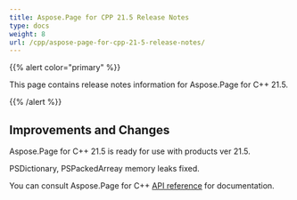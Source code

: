 ```yaml
---
title: Aspose.Page for CPP 21.5 Release Notes
type: docs
weight: 8
url: /cpp/aspose-page-for-cpp-21-5-release-notes/
---
```


{{% alert color="primary" %}}

This page contains release notes information for Aspose.Page for C++ 21.5.

{{% /alert %}}
## **Improvements and Changes**
Aspose.Page for C++ 21.5 is ready for use with products ver 21.5.

PSDictionary, PSPackedArreay memory leaks fixed.

You can consult Aspose.Page for C++ [API reference](https://reference.aspose.com/page/cpp/) for documentation.
